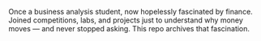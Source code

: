 Once a business analysis student, now hopelessly fascinated by finance.
Joined competitions, labs, and projects just to understand why money moves — and never stopped asking.
This repo archives that fascination.
